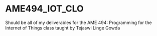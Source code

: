 # AME494_IOT_CLO
Should be all of my deliverables for the 
AME 494: Programming for the Internet of Things class 
taught by Tejaswi Linge Gowda
